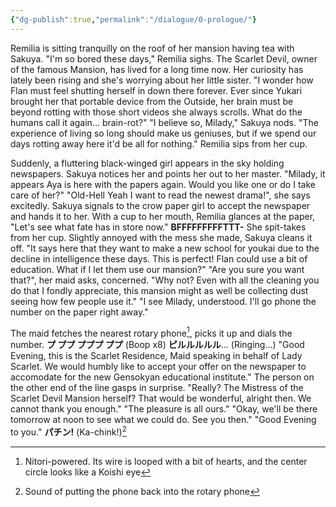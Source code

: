 ```yaml
---
{"dg-publish":true,"permalink":"/dialogue/0-prologue/"}
---
```


Remilia is sitting tranquilly on the roof of her mansion having tea with Sakuya.
"I'm so bored these days," Remilia sighs. The Scarlet Devil, owner of the famous Mansion, has lived for a long time now. Her curiosity has lately been rising and she's worrying about her little sister.
"I wonder how Flan must feel shutting herself in down there forever. Ever since Yukari brought her that portable device from the Outside, her brain must be beyond rotting with those short videos she always scrolls. What do the humans call it again... brain-rot?"
"I believe so, Milady," Sakuya nods.
"The experience of living so long should make us geniuses, but if we spend our days rotting away here it'd be all for nothing."
Remilia sips from her cup.

Suddenly, a fluttering black-winged girl appears in the sky holding newspapers.
Sakuya notices her and points her out to her master.
"Milady, it appears Aya is here with the papers again. Would you like one or do I take care of her?"
"Old-Hell Yeah I want to read the newest drama!", she says excitedly.
Sakuya signals to the crow paper girl to accept the newspaper and hands it to her.
With a cup to her mouth, Remilia glances at the paper, "Let's see what fate has in store now."
**BFFFFFFFFFTTT-**
She spit-takes from her cup.
Slightly annoyed with the mess she made, Sakuya cleans it off.
"It says here that they want to make a new school for youkai due to the decline in intelligence these days. This is perfect! Flan could use a bit of education. What if I let them use our mansion?"
"Are you sure you want that?", her maid asks, concerned.
"Why not? Even with all the cleaning you do that I fondly appreciate, this mansion might as well be collecting dust seeing how few people use it."
"I see Milady, understood. I'll go phone the number on the paper right away."

The maid fetches the nearest rotary phone[^1], picks it up and dials the number.
**プ ププ プププ ププ** (Boop x8)
**ピルルルルル**... (Ringing...)
"Good Evening, this is the Scarlet Residence, Maid speaking in behalf of Lady Scarlet. We would humbly like to accept your offer on the newspaper to accomodate for the new Gensokyan educational institute."
The person on the other end of the line gasps in surprise.
"Really? The Mistress of the Scarlet Devil Mansion herself? That would be wonderful, alright then. We cannot thank you enough."
"The pleasure is all ours."
"Okay, we'll be there tomorrow at noon to see what we could do. See you then."
"Good Evening to you."
**パチン!** (Ka-chink!)[^2]

[^1]: Nitori-powered. Its wire is looped with a bit of hearts, and the center circle looks like a Koishi eye

[^2]: Sound of putting the phone back into the rotary phone
